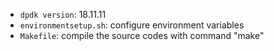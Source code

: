 - `dpdk version`: 18.11.11
- `environmentsetup.sh`: configure environment variables
- `Makefile`: compile the source codes with command "make"


